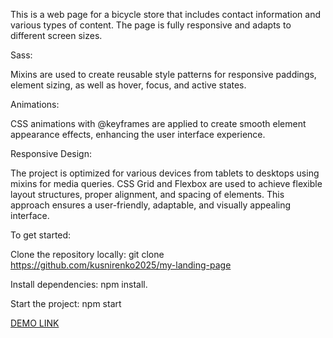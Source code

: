 This is a web page for a bicycle store that includes contact information and various types of content. The page is fully responsive and adapts to different screen sizes.

Sass:

Mixins are used to create reusable style patterns  for responsive paddings, element sizing, as well as hover, focus, and active states.

Animations:

CSS animations with @keyframes are applied to create smooth element appearance effects, enhancing the user interface experience.

Responsive Design:

The project is optimized for various devices from tablets to desktops using mixins for media queries.
CSS Grid and Flexbox are used to achieve flexible layout structures, proper alignment, and spacing of elements. This approach ensures a user-friendly, adaptable, and visually appealing interface.


To get started:

Clone the repository locally:
git clone https://github.com/kusnirenko2025/my-landing-page

Install dependencies: npm install.

Start the project: npm start

[DEMO LINK](https://kusnirenko2025.github.io/my-landing-page/)


